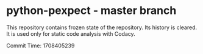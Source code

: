 # python-pexpect - master branch

This repository contains frozen state of the repository.
Its history is cleared. It is used only for static code
analysis with Codacy.

Commit Time: 1708405239